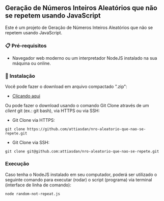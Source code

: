 ## Geração de Números Inteiros Aleatórios que não se repetem usando JavaScript

Este é um projeto de Geração de Números Inteiros Aleatórios que não se repetem usando JavaScript.


### 📋 Pré-requisitos

- Navegador web moderno ou um interpretador NodeJS instalado na sua máquina ou online.

### 🔧 Instalação

Você pode fazer o download em arquivo compactado ".zip":
- [Clicando aqui](https://github.com/attiasdan/nro-aleatorio-que-nao-se-repete/archive/refs/heads/master.zip)

Ou pode fazer o download usando o comando Git Clone através de um _client_ git (ex.: git bash), via HTTPS ou via SSH:

- Git Clone via HTTPS:

```
git clone https://github.com/attiasdan/nro-aleatorio-que-nao-se-repete.git
```
- Git Clone via SSH:
```
git clone git@github.com:attiasdan/nro-aleatorio-que-nao-se-repete.git
```

### Execução

Caso tenha o NodeJS instalado em seu computador, poderá ser utilizado o seguinte comando para executar (rodar) o script (programa) via terminal (interface de linha de comando):
```
node random-not-repeat.js
```